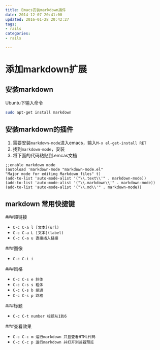 ```yaml
---
title: Emacs安装markdown插件
date: 2014-12-07 20:41:00
updated: 2016-01-28 20:42:27
tags: 
- rails
categories: 
- rails

---
```

# 添加markdown扩展
## 安装markdown
  Ubuntu下输入命令
  
  ```bash
  sudo apt-get install markdown
  ```
  
## 安装markdown的插件

1. 需要安装`markdown-mode`进入emacs，输入`M-x el-get-install RET`
2. 找到`markdown-mode`，安装
3. 将下面的代码粘贴到.emcas文档


<!--more-->


```elisp
;;enable markdown mode
(autoload 'markdown-mode "markdown-mode.el"
"Major mode for editing Markdown files" t)
(add-to-list 'auto-mode-alist '("\\.text\\'" . markdown-mode))
(add-to-list 'auto-mode-alist '("\\.markdown\\'" . markdown-mode))
(add-to-list 'auto-mode-alist '("\\.md\\'" . markdown-mode))
```
    
## markdown 常用快捷键

###超链接
  * `C-c C-a l [文本](url)`
  * `C-c C-a L [文本](label)`
  * `C-c C-a u 直接插入链接`
  
###图像
  * `C-c C-i i`
  
###风格
  * `C-c C-s e 斜体`
  * `C-c C-s s 粗体`
  * `C-c C-s b 缩进`
  * `C-c C-s p 跳格`
  
###标题
  * `C-c C-t number 标题从1到6`
  
###查看效果
  * `C-c C-c m 运行markdown 并且查看HTML代码`
  * `C-c C-c p 运行markdown 并打开浏览器预览`
  